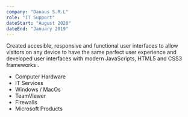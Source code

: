 ```yaml
---
company: "Danaus S.R.L"
role: "IT Support"
dateStart: "August 2020"
dateEnd: "January 2019"
---
```


Created accesible, responsive and functional user interfaces to allow visitors on any device to have the same
perfect user experience and developed user interfaces with modern JavaScripts, HTML5 and CSS3
frameworks .

- Computer Hardware
- IT Services
- Windows / MacOs
- TeamViewer
- Firewalls
- Microsoft Products
